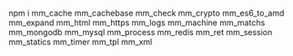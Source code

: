 npm i mm_cache mm_cachebase mm_check mm_crypto mm_es6_to_amd mm_expand mm_html mm_https mm_logs mm_machine mm_matchs mm_mongodb mm_mysql mm_process mm_redis mm_ret mm_session mm_statics mm_timer mm_tpl mm_xml